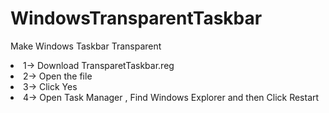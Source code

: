 # WindowsTransparentTaskbar
Make Windows Taskbar Transparent
<li><a>1-> Download TransparetTaskbar.reg</a></li>
<li><a>2-> Open the file</a></li>
<li><a>3-> Click Yes</a></li>
<li><a>4-> Open Task Manager , Find Windows Explorer and then Click Restart</a></li>
